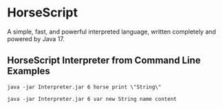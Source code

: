 # HorseScript
A simple, fast, and powerful interpreted language, written completely and powered by Java 17.


## HorseScript Interpreter from Command Line Examples
```shell
java -jar Interpreter.jar 6 horse print \"String\"
```


```shell
java -jar Interpreter.jar 6 var new String name content
```
